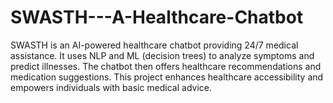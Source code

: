 # SWASTH---A-Healthcare-Chatbot
SWASTH is an AI-powered healthcare chatbot providing 24/7 medical assistance. It uses NLP and ML (decision trees) to analyze symptoms and predict illnesses. The chatbot then offers healthcare recommendations and medication suggestions. This project enhances healthcare accessibility and empowers individuals with basic medical advice.
